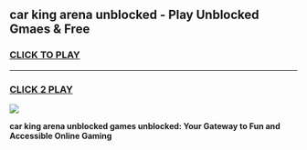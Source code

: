 
## car king arena unblocked - Play Unblocked Gmaes & Free
<h3>
<a href="https://news.freeplayer.one?title=car_king_arena_unblocked&ref=16F">CLICK TO PLAY</a></h3>
<hr>

<h3>
<a href="https://news.freeplayer.one?title=car_king_arena_unblocked&ref=16F">CLICK 2 PLAY</a>
  
</h3>

<a href="https://news.freeplayer.one?title=car_king_arena_unblocked&ref=16F/"><img src="https://clearcache.store/games.png"></a>


**car king arena unblocked games unblocked: Your Gateway to Fun and Accessible Online Gaming**
